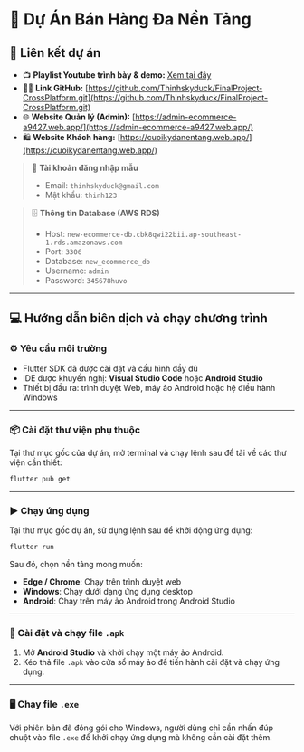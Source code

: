 # 🛒 Dự Án Bán Hàng Đa Nền Tảng

## 🔗 Liên kết dự án

* 📺 **Playlist Youtube trình bày & demo:** [Xem tại đây](https://youtube.com/playlist?list=PL_eUXoDAh6Z-Pb5eOzeEefHIDQTTHmS-I&si=MvOLgSmKUJ1w2fE3)
* 🧑‍💻 **Link GitHub:** [https://github.com/Thinhskyduck/FinalProject-CrossPlatform.git](https://github.com/Thinhskyduck/FinalProject-CrossPlatform.git)
* 🌐 **Website Quản lý (Admin):** [https://admin-ecommerce-a9427.web.app/](https://admin-ecommerce-a9427.web.app/)
* 🛍️ **Website Khách hàng:** [https://cuoikydanentang.web.app/](https://cuoikydanentang.web.app/)

> 🔐 **Tài khoản đăng nhập mẫu**
>
> * Email: `thinhskyduck@gmail.com`
> * Mật khẩu: `thinh123`

> 🗄️ **Thông tin Database (AWS RDS)**
>
> * Host: `new-ecommerce-db.cbk8qwi22bii.ap-southeast-1.rds.amazonaws.com`
> * Port: `3306`
> * Database: `new_ecommerce_db`
> * Username: `admin`
> * Password: `345678huvo`

---

## 💻 Hướng dẫn biên dịch và chạy chương trình

### ⚙️ Yêu cầu môi trường

* Flutter SDK đã được cài đặt và cấu hình đầy đủ
* IDE được khuyến nghị: **Visual Studio Code** hoặc **Android Studio**
* Thiết bị đầu ra: trình duyệt Web, máy ảo Android hoặc hệ điều hành Windows

---

### 📦 Cài đặt thư viện phụ thuộc

Tại thư mục gốc của dự án, mở terminal và chạy lệnh sau để tải về các thư viện cần thiết:

```bash
flutter pub get
```

---

### ▶️ Chạy ứng dụng

Tại thư mục gốc dự án, sử dụng lệnh sau để khởi động ứng dụng:

```bash
flutter run
```

Sau đó, chọn nền tảng mong muốn:

* **Edge / Chrome**: Chạy trên trình duyệt web
* **Windows**: Chạy dưới dạng ứng dụng desktop
* **Android**: Chạy trên máy ảo Android trong Android Studio

---

### 📱 Cài đặt và chạy file `.apk`

1. Mở **Android Studio** và khởi chạy một máy ảo Android.
2. Kéo thả file `.apk` vào cửa sổ máy ảo để tiến hành cài đặt và chạy ứng dụng.

---

### 🖥️ Chạy file `.exe`

Với phiên bản đã đóng gói cho Windows, người dùng chỉ cần nhấn đúp chuột vào file `.exe` để khởi chạy ứng dụng mà không cần cài đặt thêm.
